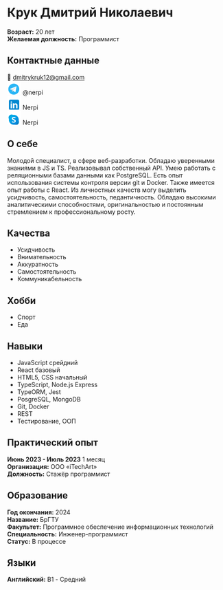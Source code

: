 # Крук Дмитрий Николаевич

**Возраст:** 20 лет  
**Желаемая должность:** Программист

## Контактные данные

📧 dmitrykruk12@gmail.com  
![](/statics/telegram.svg) @nerpi  
![](/statics/linked.in.svg) Nerpi  
![](/statics/skype.svg) Nerpi

## О себе

Молодой специалист, в сфере веб-разработки. Обладаю уверенными знаниями в JS и TS. Реализовывал собственный API. Умею работать с реляционными базами данными как PostgreSQL. Есть опыт использования системы контроля версии git и Docker. Также имеется опыт работы с React.
Из личностных качеств могу выделить усидчивость, самостоятельность, педантичность. Обладаю высокими аналитическими способностями, оригинальностью и постоянным стремлением к профессиональному росту.

## Качества

- Усидчивость
- Внимательность
- Аккуратность
- Самостоятельность
- Коммуникабельность

## Хобби

- Спорт
- Еда

## Навыки

- JavaScript срейдний
- React базовый
- HTML5, CSS начальный
- TypeScript, Node.js Express
- TypeORM, Jest
- PosgreSQL, MongoDB
- Git, Docker
- REST
- Тестирование, ООП

## Практический опыт

**Июнь 2023 - Июль 2023** 1 месяц  
**Организация:** ООО «iTechArt»  
**Должность:** Стажёр программист

## Образование

**Год окончания:** 2024  
**Название:** БрГТУ  
**Факультет:** Программное обеспечение информационных технологий  
**Специальность:** Инженер-программист  
**Статус:** В процессе

## Языки

**Английский:** B1 - Средний
